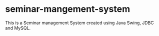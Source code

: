 # seminar-mangement-system
This is a Seminar management System created using Java Swing, JDBC and MySQL.
